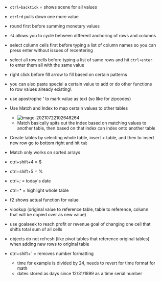 * `ctrl+backtick` = shows scene for all values
* `ctrl+d` pulls down one more value
* round first before summing monetary values

* `f4` allows you to cycle between different anchoring of rows and columns
* select column cells first before typing a list of column names so you can press enter without issues of recentering
* select all row cells before typing a list of same rows and hit `ctrl+enter` to enter them all with the same value
* right click before fill arrow to fill based on certain patterns
* you can also paste special a certain value to add or do other functions to row values already existing\
* use apostrophe ' to mark value as text (so like for zipcodes)
* Use Match and Index to map certain values to other tables
  * ![image-20210722102648264](C:\Users\ferdi\AppData\Roaming\Typora\typora-user-images\image-20210722102648264.png)
  * Match basically spits out the index based on matching values to another table, then based on that index can index onto another table



* Create tables by selecting whole table, insert > table, and then to insert new row go to bottom right and hit `tab`
* Match only works on sorted arrays

* ctrl+shift+4 = $
* ctrl+shift+5 = %
* ctrl+; = today's date
* ctrl+* = highlight whole table
* f2 shows actual function for value



* vlookup (original value to reference table, table to reference, column that will be copied over as new value)

* use goalseek to reach profit or revenue goal of changing one cell that shifts total sum of all cells

* objects do not refresh (like pivot tables that reference original tables) when adding new rows to original table

* ctrl+shift+` = removes number formatting
  * time for example is divided by 24, needs to revert for time format for math
  * dates stored as days since 12/31/1899 as a time serial number